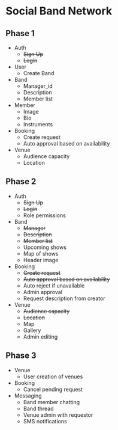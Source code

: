 # Social Band Network

## Phase 1

- Auth
  - ~~Sign Up~~
  - ~~Login~~
- User
  - Create Band
- Band
  - Manager_id
  - Description
  - Member list
- Member
  - Image
  - Bio
  - Instruments
- Booking
  - Create request
  - Auto approval based on availability
- Venue
  - Audience capacity
  - Location

## Phase 2

- Auth
  - ~~Sign Up~~
  - ~~Login~~
  - Role permissions
- Band
  - ~~Manager~~
  - ~~Description~~
  - ~~Member list~~
  - Upcoming shows
  - Map of shows
  - Header image
- Booking
  - ~~Create request~~
  - ~~Auto approval based on availability~~
  - Auto reject if unavailable
  - Admin approval
  - Request description from creator
- Venue
  - ~~Audience capacity~~
  - ~~Location~~
  - Map
  - Gallery
  - Admin editing

## Phase 3

- Venue
  - User creation of venues
- Booking
  - Cancel pending request
- Messaging
  - Band member chatting
  - Band thread
  - Venue admin with requestor
  - SMS notifications
